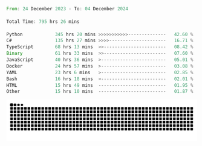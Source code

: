 <!--START_SECTION:waka-->

```rust
From: 24 December 2023 - To: 04 December 2024

Total Time: 795 hrs 26 mins

Python            345 hrs 20 mins >>>>>>>>>>>--------------   42.60 %
C#                135 hrs 27 mins >>>>---------------------   16.71 %
TypeScript        68 hrs 13 mins  >>-----------------------   08.42 %
Binary            61 hrs 33 mins  >>-----------------------   07.60 %
JavaScript        40 hrs 36 mins  >------------------------   05.01 %
Docker            24 hrs 57 mins  >------------------------   03.08 %
YAML              23 hrs 6 mins   >------------------------   02.85 %
Bash              16 hrs 18 mins  >------------------------   02.01 %
HTML              15 hrs 49 mins  -------------------------   01.95 %
Other             15 hrs 10 mins  -------------------------   01.87 %
```

<!--END_SECTION:waka-->


<picture>
  <source media="(prefers-color-scheme: dark)" srcset="https://raw.githubusercontent.com/jeerawut97/jeerawut97/output/github-contribution-grid-snake.svg">
  <img alt="github contribution grid snake animation" src="https://raw.githubusercontent.com/jeerawut97/jeerawut97/output/github-contribution-grid-snake.svg">
</picture>

